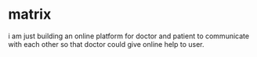# matrix
i am just building an online platform for doctor and patient to communicate with each other so that doctor could give online help to user.
